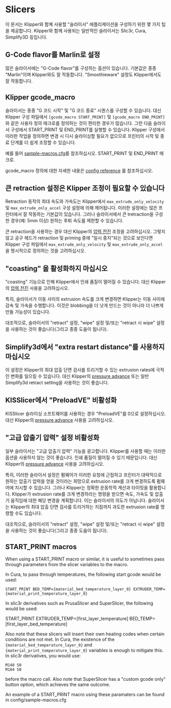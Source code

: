 # Slicers

이 문서는 Klipper와 함께 사용할 "슬라이서" 애플리케이션을 구성하기 위한 몇 가지 팁을 제공합니다. Klipper와 함께 사용되는 일반적인 슬라이서는 Slic3r, Cura, Simplify3D 등입니다.

## G-Code flavor를 Marlin로 설정

많은 슬라이서에는 "G-Code flavor"를 구성하는 옵션이 있습니다. 기본값은 종종 "Marlin"이며 Klipper와도 잘 작동합니다. "Smoothieware" 설정도 Klipper에서도 잘 작동합니다.

## Klipper gcode_macro

슬라이서는 종종 "G 코드 시작" 및 "G 코드 종료" 시퀀스를 구성할 수 있습니다. 대신 Klipper 구성 파일에서 `[gcode_macro START_PRINT]` 및 `[gcode_macro END_PRINT]`와 같은 사용자 정의 매크로를 정의하는 것이 편리한 경우가 많습니다. 그런 다음 슬라이서 구성에서 START_PRINT 및 END_PRINT를 실행할 수 있습니다. Klipper 구성에서 이러한 작업을 정의하면 변경 시 다시 슬라이싱할 필요가 없으므로 프린터의 시작 및 종료 단계를 더 쉽게 조정할 수 있습니다.

예를 들어 [sample-macros.cfg](../config/sample-macros.cfg)를 참조하십시오. START_PRINT 및 END_PRINT 매크로.

gcode_macro 정의에 대한 자세한 내용은 [config reference](Config_Reference.md#gcode_macro) 를 참조하십시오.

## 큰 retraction 설정은 Klipper 조정이 필요할 수 있습니다

Retraction 동작의 최대 속도와 가속도는 Klipper에서 `max_extrude_only_velocity` 및 `max_extrude_only_accel` 구성 설정에 의해 제어됩니다. 이러한 설정에는 많은 프린터에서 잘 작동하는 기본값이 있습니다. 그러나 슬라이서에서 큰 tretraction을 구성한 경우(예: 5mm 이상) 원하는 후퇴 속도를 제한할 수 있습니다.

큰 retraction을 사용하는 경우 대신 Klipper의 [압력 전진](Pressure_Advance.md) 조정을 고려하십시오. 그렇지 않고 공구 헤드가 retraction 및 priming 중에 "일시 중지"되는 것으로 보인다면 Klipper 구성 파일에서 `max_extrude_only_velocity` 및 `max_extrude_only_accel`을 명시적으로 정의하는 것을 고려하십시오.

## "coasting" 을 활성화하지 마십시오

"coasting" 기능으로 인해 Klipper에서 인쇄 품질이 떨어질 수 있습니다. 대신 Klipper의 [압력 전진](Pressure_Advance.md) 사용을 고려하십시오.

특히, 슬라이서가 이동 사이의 extrusion 속도를 크게 변경하면 Klipper는 이동 사이에 감속 및 가속을 수행합니다. 이것은 blobbing을 더 낫게 만드는 것이 아니라 더 나쁘게 만들 가능성이 있습니다.

대조적으로, 슬라이서의 "retract" 설정, "wipe" 설정 및/또는 "retract 시 wipe" 설정을 사용하는 것이 좋습니다(그리고 종종 도움이 됩니다).

## Simplify3d에서 "extra restart distance"를 사용하지 마십시오

이 설정은 Klipper의 최대 압출 단면 검사를 트리거할 수 있는 extrusion rates에 극적인 변화를 일으킬 수 있습니다. 대신 Klipper의 [pressure advance](Pressure_Advance.md) 또는 일반 Simplify3d retract setting을 사용하는 것이 좋습니다.

## KISSlicer에서 "PreloadVE" 비활성화

KISSlicer 슬라이싱 소프트웨어를 사용하는 경우 "PreloadVE"를 0으로 설정하십시오. 대신 Klipper의 [pressure advance](Pressure_Advance.md) 사용을 고려하십시오.

## "고급 압출기 압력" 설정 비활성화

일부 슬라이서는 "고급 압출기 압력" 기능을 광고합니다. Klipper를 사용할 때는 이러한 옵션을 사용하지 않는 것이 좋습니다. 인쇄 품질이 떨어질 수 있기 때문입니다. 대신 Klipper의 [pressure advance](Pressure_Advance.md) 사용을 고려하십시오.

특히, 이러한 슬라이서 설정은 펌웨어가 이러한 요청에 근접하고 프린터가 대략적으로 원하는 압출기 압력을 얻을 것이라는 희망으로 extrusion rate를 크게 변경하도록 펌웨어에 지시할 수 있습니다. 그러나 Klipper는 정확한 운동학적 계산과 타이밍을 활용합니다. Klipper가 extrusion rate를 크게 변경하라는 명령을 받으면 속도, 가속도 및 압출기 움직임에 대한 해당 변경을 계획합니다. 이는 슬라이서의 의도가 아닙니다. 슬라이서는 Klipper의 최대 압출 단면 검사를 트리거하는 지점까지 과도한 extrusion rate를 명령할 수도 있습니다.

대조적으로, 슬라이서의 "retract" 설정, "wipe" 설정 및/또는 "retract 시 wipe" 설정을 사용하는 것이 좋습니다(그리고 종종 도움이 됩니다).

## START_PRINT macros

When using a START_PRINT macro or similar, it is useful to sometimes pass through parameters from the slicer variables to the macro.

In Cura, to pass through temperatures, the following start gcode would be used:

```
START_PRINT BED_TEMP={material_bed_temperature_layer_0} EXTRUDER_TEMP={material_print_temperature_layer_0}
```

In slic3r derivatives such as PrusaSlicer and SuperSlicer, the following would be used:

START_PRINT EXTRUDER_TEMP=[first_layer_temperature] BED_TEMP=[first_layer_bed_temperature]

Also note that these slicers will insert their own heating codes when certain conditions are not met. In Cura, the existence of the `{material_bed_temperature_layer_0}` and `{material_print_temperature_layer_0}` variables is enough to mitigate this. In slic3r derivatives, you would use:

```
M140 S0
M104 S0
```

before the macro call. Also note that SuperSlicer has a "custom gcode only" button option, which achieves the same outcome.

An example of a START_PRINT macro using these paramaters can be found in config/sample-macros.cfg

